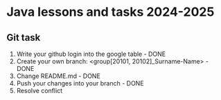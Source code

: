 # Java lessons and tasks 2024-2025

## Git task

1. Write your github login into the google table - DONE
2. Create your own branch: <group[20101, 20102]_Surname-Name> - DONE
3. Change README.md - DONE
4. Push your changes into your branch - DONE
5. Resolve conflict



